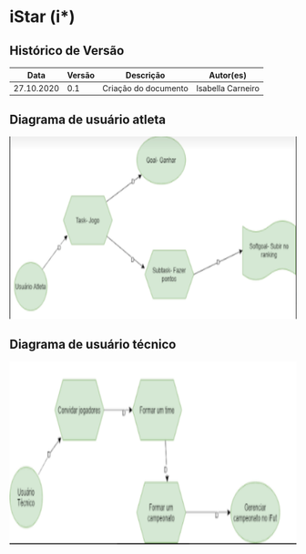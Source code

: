 # iStar (i*)


## Histórico de Versão
<table class="table table-striped border">
    <thead>
        <th>Data</th> 
        <th>Versão </th> 
        <th>Descrição</th> 
        <th>Autor(es)</th>
    </thead>
    <tbody>
        <tr>
            <td> 27.10.2020 </td>
            <td>  0.1   </td>
            <td> Criação do documento</td>
            <td> Isabella Carneiro </td>
        </tr>
    </tbody>
</table>

## Diagrama de usuário atleta

<img height="320px" src="../images/iStar1.png"> 

## Diagrama de usuário técnico

<img height="320px" src="../images/iStar2.png"> 
